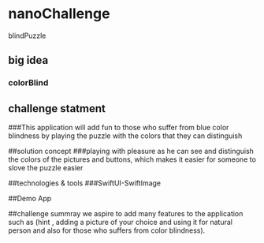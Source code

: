 # nanoChallenge
blindPuzzle

## big idea 
### colorBlind

## challenge statment 
###This application will add fun to those who suffer from blue color blindness by playing the puzzle with the colors that they can distinguish

##solution concept
###playing with pleasure as he can see and distinguish the colors of the pictures and buttons, which makes it easier for someone to slove the puzzle easier



##technologies & tools
###SwiftUI-SwiftImage

##Demo App 

##challenge summray
we aspire to add many features to the application such as (hint , adding a picture of your choice and using it for natural person and also for those who suffers from color blindness).

